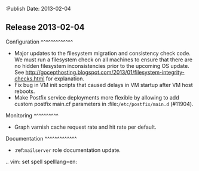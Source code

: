 :Publish Date: 2013-02-04

Release 2013-02-04
------------------

Configuration
^^^^^^^^^^^^^

* Major updates to the filesystem migration and consistency check code. We must
  run a filesystem check on all machines to ensure that there are no hidden
  filesystem inconsistencies prior to the upcoming OS update. See
  <http://gocepthosting.blogspot.com/2013/01/filesystem-integrity-checks.html>
  for explanation.
* Fix bug in VM init scripts that caused delays in VM startup after VM host
  reboots.
* Make Postfix service deployments more flexible by allowing to add custom
  postfix main.cf parameters in :file:`/etc/postfix/main.d` (#11904).


Monitoring
^^^^^^^^^^

* Graph varnish cache request rate and hit rate per default.


Documentation
^^^^^^^^^^^^^

* :ref:`mailserver` role documentation update.


.. vim: set spell spelllang=en:
